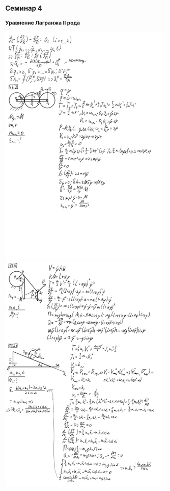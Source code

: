 ## Семинар 4

### Уравнение Лагранжа II рода

<img src=source-figures/sem4-1.png>
<img src=source-figures/sem4-2.png>
